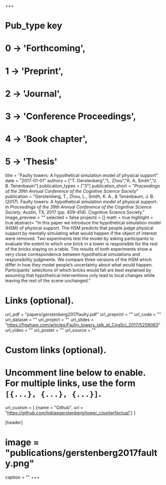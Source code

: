 +++
# Pub_type key
# 0 -> 'Forthcoming',
# 1 -> 'Preprint',
# 2 -> 'Journal',
# 3 -> 'Conference Proceedings',
# 4 -> 'Book chapter',
# 5 -> 'Thesis'

title = "Faulty towers: A hypothetical simulation model of physical support"
date = "2017-01-01"
authors = ["T. Gerstenberg","L. Zhou","K. A. Smith","J. B. Tenenbaum"]
publication_types = ["3"]
publication_short = "_Proceedings of the 39th Annual Conference of the Cognitive Science Society_"
publication = "Gerstenberg, T., Zhou, L., Smith, K. A., & Tenenbaum, J. B. (2017). Faulty towers: A hypothetical simulation model of physical support. In _Proceedings of the 39th Annual Conference of the Cognitive Science Society_, Austin, TX, 2017 (pp. 409-414). Cognitive Science Society."
image_preview = ""
selected = false
projects = []
math = true
highlight = true
abstract= "In this paper we introduce the hypothetical simulation model (HSM) of physical support. The HSM predicts that people judge physical support by mentally simulating what would happen if the object of interest were removed. Two experiments test the model by asking participants to evaluate the extent to which one brick in a tower is responsible for the rest of the bricks staying on a table. The results of both experiments show a very close correspondence between hypothetical simulations and responsibility judgments. We compare three versions of the HSM which differ in how they model people’s uncertainty about what would happen. Participants’ selections of which bricks would fall are best explained by assuming that hypothetical interventions only lead to local changes while leaving the rest of the scene unchanged."

# Links (optional).
url_pdf = "papers/gerstenberg2017faulty.pdf"
url_preprint = ""
url_code = ""
url_dataset = ""
url_project = ""
url_slides = "https://figshare.com/articles/Faulty_towers_talk_at_CogSci_2017/5258083"
url_video = ""
url_poster = ""
url_source = ""

# Custom links (optional).
#   Uncomment line below to enable. For multiple links, use the form `[{...}, {...}, {...}]`.
url_custom = [
{name = "Github", url = "https://github.com/tobiasgerstenberg/tower_counterfactual"}
]

[header]
# image = "publications/gerstenberg2017faulty.png"
caption = ""
+++